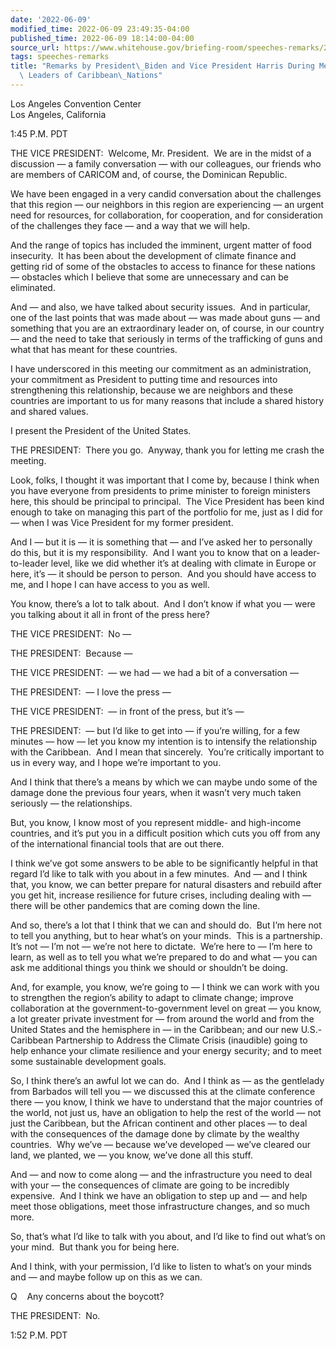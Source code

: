```yaml
---
date: '2022-06-09'
modified_time: 2022-06-09 23:49:35-04:00
published_time: 2022-06-09 18:14:00-04:00
source_url: https://www.whitehouse.gov/briefing-room/speeches-remarks/2022/06/09/remarks-by-president-biden-and-vice-president-harris-during-meeting-with-leaders-of-caribbean-nations/
tags: speeches-remarks
title: "Remarks by President\_Biden and Vice President Harris During Meeting with\
  \ Leaders of Caribbean\_Nations"
---
```

 
Los Angeles Convention Center  
Los Angeles, California

1:45 P.M. PDT

THE VICE PRESIDENT:  Welcome, Mr. President.  We are in the midst of a
discussion — a family conversation — with our colleagues, our friends
who are members of CARICOM and, of course, the Dominican Republic. 

We have been engaged in a very candid conversation about the challenges
that this region — our neighbors in this region are experiencing — an
urgent need for resources, for collaboration, for cooperation, and for
consideration of the challenges they face — and a way that we will
help. 

And the range of topics has included the imminent, urgent matter of food
insecurity.  It has been about the development of climate finance and
getting rid of some of the obstacles to access to finance for these
nations — obstacles which I believe that some are unnecessary and can be
eliminated. 

And — and also, we have talked about security issues.  And in
particular, one of the last points that was made about — was made about
guns — and something that you are an extraordinary leader on, of course,
in our country — and the need to take that seriously in terms of the
trafficking of guns and what that has meant for these countries.

I have underscored in this meeting our commitment as an administration,
your commitment as President to putting time and resources into
strengthening this relationship, because we are neighbors and these
countries are important to us for many reasons that include a shared
history and shared values.

I present the President of the United States.

THE PRESIDENT:  There you go.  Anyway, thank you for letting me crash
the meeting. 

Look, folks, I thought it was important that I come by, because I think
when you have everyone from presidents to prime minister to foreign
ministers here, this should be principal to principal.  The Vice
President has been kind enough to take on managing this part of the
portfolio for me, just as I did for — when I was Vice President for my
former president. 

And I — but it is — it is something that — and I’ve asked her to
personally do this, but it is my responsibility.  And I want you to know
that on a leader-to-leader level, like we did whether it’s at dealing
with climate in Europe or here, it’s — it should be person to person. 
And you should have access to me, and I hope I can have access to you as
well. 

You know, there’s a lot to talk about.  And I don’t know if what you —
were you talking about it all in front of the press here?

THE VICE PRESIDENT:  No —

THE PRESIDENT:  Because —

THE VICE PRESIDENT:  — we had — we had a bit of a conversation —

THE PRESIDENT:  — I love the press —

THE VICE PRESIDENT:  — in front of the press, but it’s —

THE PRESIDENT:  — but I’d like to get into — if you’re willing, for a
few minutes — how — let you know my intention is to intensify the
relationship with the Caribbean.  And I mean that sincerely.  You’re
critically important to us in every way, and I hope we’re important to
you.

And I think that there’s a means by which we can maybe undo some of the
damage done the previous four years, when it wasn’t very much taken
seriously — the relationships. 

But, you know, I know most of you represent middle- and high-income
countries, and it’s put you in a difficult position which cuts you off
from any of the international financial tools that are out there. 

I think we’ve got some answers to be able to be significantly helpful in
that regard I’d like to talk with you about in a few minutes.  And — and
I think that, you know, we can better prepare for natural disasters and
rebuild after you get hit, increase resilience for future crises,
including dealing with — there will be other pandemics that are coming
down the line. 

And so, there’s a lot that I think that we can and should do.  But I’m
here not to tell you anything, but to hear what’s on your minds.  This
is a partnership.  It’s not — I’m not — we’re not here to dictate. 
We’re here to — I’m here to learn, as well as to tell you what we’re
prepared to do and what — you can ask me additional things you think we
should or shouldn’t be doing.

And, for example, you know, we’re going to — I think we can work with
you to strengthen the region’s ability to adapt to climate change;
improve collaboration at the government-to-government level on great —
you know, a lot greater private investment for — from around the world
and from the United States and the hemisphere in — in the Caribbean; and
our new U.S.-Caribbean Partnership to Address the Climate Crisis
(inaudible) going to help enhance your climate resilience and your
energy security; and to meet some sustainable development goals.

So, I think there’s an awful lot we can do.  And I think as — as the
gentlelady from Barbados will tell you — we discussed this at the
climate conference there — you know, I think we have to understand that
the major countries of the world, not just us, have an obligation to
help the rest of the world — not just the Caribbean, but the African
continent and other places — to deal with the consequences of the damage
done by climate by the wealthy countries.  Why we’ve — because we’ve
developed — we’ve cleared our land, we planted, we — you know, we’ve
done all this stuff. 

And — and now to come along — and the infrastructure you need to deal
with your — the consequences of climate are going to be incredibly
expensive.  And I think we have an obligation to step up and — and help
meet those obligations, meet those infrastructure changes, and so much
more.

So, that’s what I’d like to talk with you about, and I’d like to find
out what’s on your mind.  But thank you for being here. 

And I think, with your permission, I’d like to listen to what’s on your
minds and — and maybe follow up on this as we can.

Q    Any concerns about the boycott?

THE PRESIDENT:  No.

1:52 P.M. PDT
